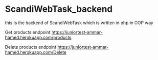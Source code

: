 # ScandiWebTask_backend
this is the backend of ScandiWebTask which is written in php in OOP way

Get products endpoint
https://juniortest-ammar-hamed.herokuapp.com/products

Delete products endpoint
https://juniortest-ammar-hamed.herokuapp.com/Delete
